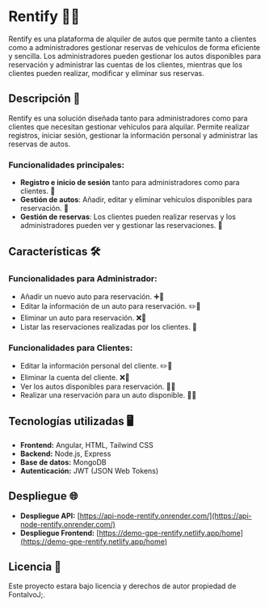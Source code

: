 # Rentify 🚗💼

Rentify es una plataforma de alquiler de autos que permite tanto a clientes como a administradores gestionar reservas de vehículos de forma eficiente y sencilla. Los administradores pueden gestionar los autos disponibles para reservación y administrar las cuentas de los clientes, mientras que los clientes pueden realizar, modificar y eliminar sus reservas.

## Descripción 📜

Rentify es una solución diseñada tanto para administradores como para clientes que necesitan gestionar vehículos para alquilar. Permite realizar registros, iniciar sesión, gestionar la información personal y administrar las reservas de autos.

### Funcionalidades principales:

- **Registro e inicio de sesión** tanto para administradores como para clientes. 🔑
- **Gestión de autos**: Añadir, editar y eliminar vehículos disponibles para reservación. 🚙
- **Gestión de reservas**: Los clientes pueden realizar reservas y los administradores pueden ver y gestionar las reservaciones. 📅

## Características 🛠️

### Funcionalidades para Administrador:

- Añadir un nuevo auto para reservación. ➕🚗
- Editar la información de un auto para reservación. ✏️🚗
- Eliminar un auto para reservación. ❌🚗
- Listar las reservaciones realizadas por los clientes. 📑

### Funcionalidades para Clientes:

- Editar la información personal del cliente. ✏️👤
- Eliminar la cuenta del cliente. ❌👤
- Ver los autos disponibles para reservación. 👀🚙
- Realizar una reservación para un auto disponible. 📝🚗

## Tecnologías utilizadas 🖥️

- **Frontend:** Angular, HTML, Tailwind CSS
- **Backend:** Node.js, Express
- **Base de datos:** MongoDB
- **Autenticación:** JWT (JSON Web Tokens)

## Despliegue 🌐

- **Despliegue API:** [https://api-node-rentify.onrender.com/](https://api-node-rentify.onrender.com/)
- **Despliegue Frontend:** [https://demo-gpe-rentify.netlify.app/home](https://demo-gpe-rentify.netlify.app/home)

## **Licencia 📄**

Este proyecto estara bajo licencia y derechos de autor propiedad de FontalvoJ;.
